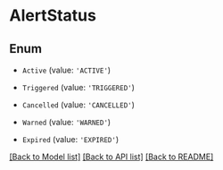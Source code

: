 # AlertStatus


## Enum

* `Active` (value: `'ACTIVE'`)

* `Triggered` (value: `'TRIGGERED'`)

* `Cancelled` (value: `'CANCELLED'`)

* `Warned` (value: `'WARNED'`)

* `Expired` (value: `'EXPIRED'`)

[[Back to Model list]](../README.md#documentation-for-models) [[Back to API list]](../README.md#documentation-for-api-endpoints) [[Back to README]](../README.md)

